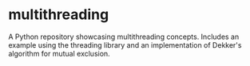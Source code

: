 # multithreading
A Python repository showcasing multithreading concepts. Includes an example using the threading library and an implementation of Dekker's algorithm for mutual exclusion.

